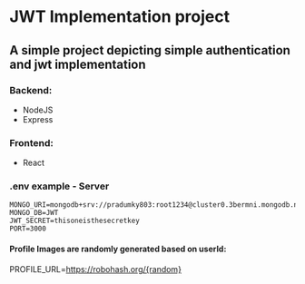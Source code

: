 # JWT Implementation project
## A simple project depicting simple authentication and jwt implementation

### Backend:
- NodeJS
- Express

### Frontend:
- React

### .env example - Server
```
MONGO_URI=mongodb+srv://pradumky803:root1234@cluster0.3bermni.mongodb.net
MONGO_DB=JWT
JWT_SECRET=thisoneisthesecretkey
PORT=3000
```

#### Profile Images are randomly generated based on userId:
PROFILE_URL=https://robohash.org/{random}
